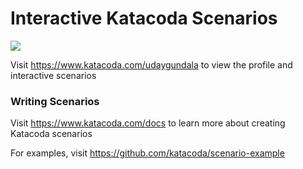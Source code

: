 # Interactive Katacoda Scenarios

[![](http://shields.katacoda.com/katacoda/udaygundala/count.svg)](https://www.katacoda.com/udaygundala "Get your profile on Katacoda.com")

Visit https://www.katacoda.com/udaygundala to view the profile and interactive scenarios

### Writing Scenarios
Visit https://www.katacoda.com/docs to learn more about creating Katacoda scenarios

For examples, visit https://github.com/katacoda/scenario-example
